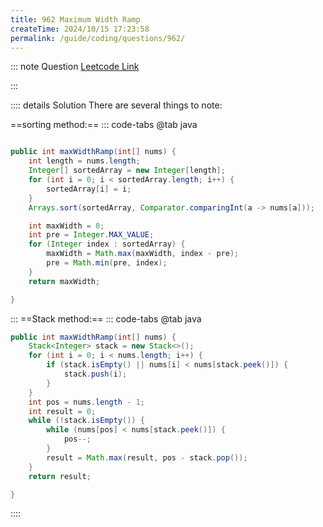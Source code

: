 ```yaml
---
title: 962 Maximum Width Ramp
createTime: 2024/10/15 17:23:58
permalink: /guide/coding/questions/962/
---
```


::: note Question
[Leetcode Link](https://leetcode.com/problems/maximum-width-ramp/description/?envType=company&envId=amazon&favoriteSlug=amazon-thirty-days)

:::

:::: details Solution
There are several things to note:

==sorting method:==
::: code-tabs
@tab java

```java

public int maxWidthRamp(int[] nums) {
    int length = nums.length;
    Integer[] sortedArray = new Integer[length];
    for (int i = 0; i < sortedArray.length; i++) {
        sortedArray[i] = i;
    }
    Arrays.sort(sortedArray, Comparator.comparingInt(a -> nums[a]));

    int maxWidth = 0;
    int pre = Integer.MAX_VALUE;
    for (Integer index : sortedArray) {
        maxWidth = Math.max(maxWidth, index - pre);
        pre = Math.min(pre, index);
    }
    return maxWidth;

}
```

:::
==Stack method:==
::: code-tabs
@tab java

```java
public int maxWidthRamp(int[] nums) {
    Stack<Integer> stack = new Stack<>();
    for (int i = 0; i < nums.length; i++) {
        if (stack.isEmpty() || nums[i] < nums[stack.peek()]) {
            stack.push(i);
        }
    }
    int pos = nums.length - 1;
    int result = 0;
    while (!stack.isEmpty()) {
        while (nums[pos] < nums[stack.peek()]) {
            pos--;
        }
        result = Math.max(result, pos - stack.pop());
    }
    return result;

}

```

::::
